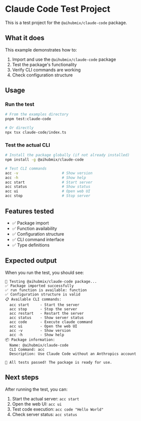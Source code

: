 # Claude Code Test Project

This is a test project for the `@aihubmix/claude-code` package.

## What it does

This example demonstrates how to:

1. Import and use the `@aihubmix/claude-code` package
2. Test the package's functionality
3. Verify CLI commands are working
4. Check configuration structure

## Usage

### Run the test

```bash
# From the examples directory
pnpm test:claude-code

# Or directly
npx tsx claude-code/index.ts
```

### Test the actual CLI

```bash
# Install the package globally (if not already installed)
npm install -g @aihubmix/claude-code

# Test CLI commands
acc -v                    # Show version
acc -h                    # Show help
acc start                 # Start server
acc status                # Show status
acc ui                    # Open web UI
acc stop                  # Stop server
```

## Features tested

- ✅ Package import
- ✅ Function availability
- ✅ Configuration structure
- ✅ CLI command interface
- ✅ Type definitions

## Expected output

When you run the test, you should see:

```
🚀 Testing @aihubmix/claude-code package...
✅ Package imported successfully
✅ run function is available: function
✅ Configuration structure is valid
📋 Available CLI commands:
  acc start     - Start the server
  acc stop      - Stop the server
  acc restart   - Restart the server
  acc status    - Show server status
  acc code      - Execute claude command
  acc ui        - Open the web UI
  acc -v        - Show version
  acc -h        - Show help
📦 Package information:
  Name: @aihubmix/claude-code
  CLI Command: acc
  Description: Use Claude Code without an Anthropics account

🎉 All tests passed! The package is ready for use.
```

## Next steps

After running the test, you can:

1. Start the actual server: `acc start`
2. Open the web UI: `acc ui`
3. Test code execution: `acc code "Hello World"`
4. Check server status: `acc status` 
